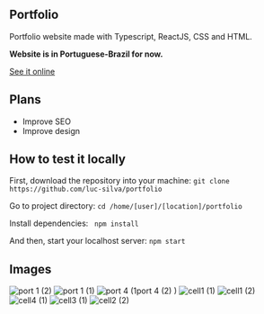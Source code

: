 ## Portfolio
Portfolio website made with Typescript, ReactJS, CSS and HTML.

**Website is in Portuguese-Brazil for now.**

[See it online](https://luc-silva.github.io/portfolio/)


## Plans
- Improve SEO
- Improve design

## How to test it locally 
First, download the repository into your machine:
``git clone https://github.com/luc-silva/portfolio``

Go to project directory:
``cd /home/[user]/[location]/portfolio``

Install dependencies: 
`` npm install``

And then, start your localhost server:
``npm start``

## Images
![port 1 (2)](https://user-images.githubusercontent.com/100732316/221714685-43398955-5158-4403-93c0-69b6c4c8e8b8.png)
![port 1 (1)](https://user-images.githubusercontent.com/100732316/221714700-f6a27188-e288-41f3-a64f-2a77653c6c71.png)
![port 4 (1![port 4 (2)](https://user-images.githubusercontent.com/100732316/221714741-b45f0038-51b0-4cbc-9bb4-2098942430ed.png)
)](https://user-images.githubusercontent.com/100732316/221714730-eb43548b-dd9a-461c-805e-a875dfdc0e26.png)
![cell1 (1)](https://user-images.githubusercontent.com/100732316/221714756-5c5c9a88-5d17-4626-aa71-c4741f0b00b7.png)
![cell1 (2)](https://user-images.githubusercontent.com/100732316/221714771-4251228d-3228-4a2d-a324-e0ca9d78f10e.png)
![cell4 (1)](https://user-images.githubusercontent.com/100732316/221714790-ddf8a5a3-d128-4647-8d51-b643927e4654.png)
![cell3 (1)](https://user-images.githubusercontent.com/100732316/221714833-40ee7aad-efa1-4667-971f-7221c3e3ffdb.png)
![cell2 (2)](https://user-images.githubusercontent.com/100732316/221714912-21518c46-334d-480c-8af0-a2e1517a9b02.png)

